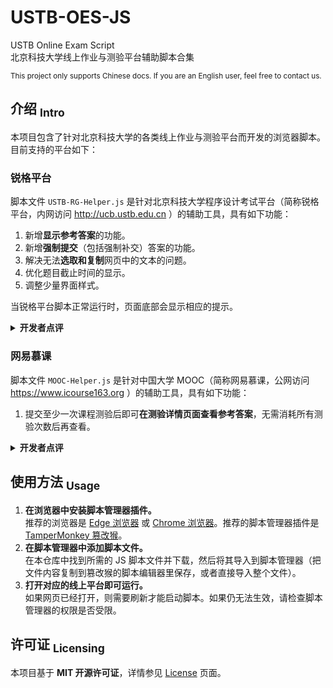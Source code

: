 USTB-OES-JS
==========
USTB Online Exam Script  
北京科技大学线上作业与测验平台辅助脚本合集

<sup> This project only supports Chinese docs. If you are an English user, feel free to contact us. </sup>

## 介绍 <sub>Intro</sub>
本项目包含了针对北京科技大学的各类线上作业与测验平台而开发的浏览器脚本。目前支持的平台如下：

### 锐格平台
脚本文件 `USTB-RG-Helper.js` 是针对北京科技大学程序设计考试平台（简称锐格平台，内网访问 http://ucb.ustb.edu.cn ）的辅助工具，具有如下功能：

1. 新增**显示参考答案**的功能。
2. 新增**强制提交**（包括强制补交）答案的功能。
3. 解决无法**选取和复制**网页中的文本的问题。
4. 优化题目截止时间的显示。
5. 调整少量界面样式。

当锐格平台脚本正常运行时，页面底部会显示相应的提示。

<details>
<summary><b>开发者点评</b></summary>
锐格平台，前端设计非常陈旧，而且提交答案和查看答案等业务逻辑都只有前端检测，根本没有后端检测，漏洞和错误层出不穷。很轻易地，我们就能实现仿造请求等越权操作。
</details>

### 网易慕课
脚本文件 `MOOC-Helper.js` 是针对中国大学 MOOC（简称网易慕课，公网访问 https://www.icourse163.org ）的辅助工具，具有如下功能：

1. 提交至少一次课程测验后即可**在测验详情页面查看参考答案**，无需消耗所有测验次数后再查看。

<details>
<summary><b>开发者点评</b></summary>
网易慕课，充斥着各类诱导消费和广告，里里外外都是资本和垄断的味道。身为大公司，网易在 API 请求中的数据抹除做得非常完善。而我们的脚本利用了 API 请求中的鲜有的冗余字段来将不可查看的答案变得可见。
</details>

## 使用方法 <sub>Usage</sub>
1. **在浏览器中安装脚本管理器插件。**  
   推荐的浏览器是 [Edge 浏览器](https://www.microsoft.com/zh-cn/edge/download) 或 [Chrome 浏览器](https://www.google.cn/chrome/index.html)。推荐的脚本管理器插件是 [TamperMonkey 篡改猴](https://www.tampermonkey.net/)。
2. **在脚本管理器中添加脚本文件。**  
   在本仓库中找到所需的 JS 脚本文件并下载，然后将其导入到脚本管理器（把文件内容复制到篡改猴的脚本编辑器里保存，或者直接导入整个文件）。
3. **打开对应的线上平台即可运行。**  
   如果网页已经打开，则需要刷新才能启动脚本。如果仍无法生效，请检查脚本管理器的权限是否受限。

## 许可证 <sub>Licensing</sub>
本项目基于 **MIT 开源许可证**，详情参见 [License](https://github.com/isHarryh/USTB-OES-JS/blob/main/LICENSE) 页面。
